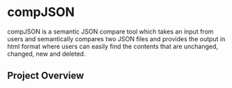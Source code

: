 # compJSON

compJSON is a semantic JSON compare tool which takes an input from users and semantically compares two JSON files and provides the output in html format where users can easily find the contents that are unchanged, changed, new and deleted.

## Project Overview

<!-- ![CompJSON demo](https://haptichash.github.io/TKDesigns/design/extras/login-preview.png) -->
